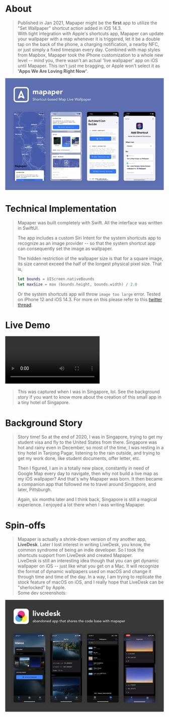 # About
> Published in Jan 2021, Mapaper might be the **first** app to utilize the "Set Wallpaper" shortcut action added in iOS 14.3.  
> With tight integration with Apple's shortcuts app, Mapaper can update your wallpaper with a map whenever it is triggered, let it be a double tap on the back of the phone, a charging notification, a nearby NFC, or just simply a fixed timespan every day. Combined with map styles from Mapbox, Mapaper took the iPhone customization to a whole new level -- mind you, there wasn't an actual 'live wallpaper' app on iOS until Mapaper.
> This isn't just me bragging, or Apple won't select it as **'Apps We Are Loving Right Now'**.  

![](banner.jpg)

# Technical Implementation
> Mapaper was built completely with Swift. All the interface was written in SwiftUI. 
> 
> The app includes a custom Siri Intent for the system shortcuts app to recognize as an image provider -- 
> so that the system shortcut app can consequently set the image as wallpaper.
> 
> The hidden restriction of the wallpaper size is that for a square image, its size cannot exceed the half of the longest physical pixel size. That is, 
> ```Swift
> let bounds = UIScreen.nativeBounds
> let maxSize = max (bounds.height, bounds.width) / 2.0
> ``` 
> 
> Or the system shortcuts app will throw `image too large` error. Tested on iPhone 12 and iOS 14.3. For more on this please refer to this [twitter thread](https://twitter.com/JustZht/status/1343601307446210570). 

# Live Demo
<video class="video-js vjs-default-skin vjs-big-play-centered" controls data='{ "fluid": true, "techOrder": ["youtube"], "sources": [{ "type": "video/youtube", "src": "https://youtu.be/nTjN_pdrpYA"}] }' > </video>

> This was captured when I was in Singapore, lol. See the background story if you want to know more about the creation of this small app in a tiny hotel of Singapore.

# Background Story
> Story time! So at the end of 2020, I was in Singapore, trying to get my student visa and fly to the United States from there. Singapore was hot and rainy even in December,
> so most of the time, I was resting in a tiny hotel in Tanjong Pagar, listening to the rain outside, and trying to get my work done, like student documents, offer letter, etc.
> 
> Then I figured, I am in a totally new place, constantly in need of Google Map every day to navigate, then why not build a live map as my iOS wallpaper?
> And that's why Mapaper was born. It then became a companion app that followed me to travel around Singapore, and later, Pittsburgh.
> 
> Again, six months later and I think back, Singapore is still a magical experience. I enjoyed a lot there when I was writing Mapaper. 

# Spin-offs
> Mapaper is actually a shrink-down version of my another app, **LiveDesk**. Later I lost interest in writing LiveDesk, you know, the common syndrome of being an indie developer.
> So I took the shortcuts support from LiveDesk and created Mapaper.  
> LiveDesk is still an interesting idea though that you can get dynamic wallpaper on iOS -- just like what you get on a Mac. It will recognize the format of dynamic wallpapers 
> used on macOS and change it through time and time of the day. In a way, I am trying to replicate the stock feature of macOS on iOS, and I really hope that LiveDesk can be "sherlocked" by Apple.  
> Some dev screenshots:

![](livedesk.jpg)